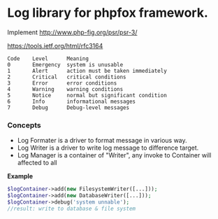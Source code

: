 # Log library for phpfox framework. 

Implement http://www.php-fig.org/psr/psr-3/

https://tools.ietf.org/html/rfc3164

```
Code    Level      Meaning
0       Emergency  system is unusable
1       Alert      action must be taken immediately
2       Critical   critical conditions
3       Error      error conditions
4       Warning    warning conditions
5       Notice     normal but significant condition
6       Info       informational messages
7       Debug      Debug-level messages
```


### Concepts
- Log Formater is a driver to format message in various way.  
- Log Writer is a driver to write log message to difference target. 
- Log Manager is a container of "Writer", any invoke to Container will affected to all 

__Example__

```php
$logContainer->add(new FilesystemWriter([...]));
$logContainer->add(new DatabaseWriter([...]));
$logContainer->debug('system unnable');
//result: write to database & file system
```
